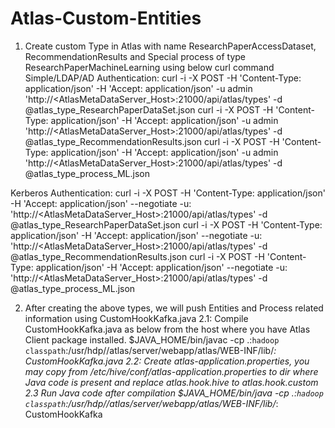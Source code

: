 # Atlas-Custom-Entities

1. Create custom Type in Atlas with name ResearchPaperAccessDataset, RecommendationResults and Special process of type ResearchPaperMachineLearning using below curl command
 Simple/LDAP/AD Authentication:
   curl -i -X POST -H 'Content-Type: application/json' -H 'Accept: application/json' -u admin 'http://<AtlasMetaDataServer_Host>:21000/api/atlas/types' -d @atlas_type_ResearchPaperDataSet.json
   curl -i -X POST -H 'Content-Type: application/json' -H 'Accept: application/json' -u admin 'http://<AtlasMetaDataServer_Host>:21000/api/atlas/types' -d @atlas_type_RecommendationResults.json
   curl -i -X POST -H 'Content-Type: application/json' -H 'Accept: application/json' -u admin 'http://<AtlasMetaDataServer_Host>:21000/api/atlas/types' -d @atlas_type_process_ML.json

 Kerberos Authentication: 
   curl -i -X POST -H 'Content-Type: application/json' -H 'Accept: application/json' --negotiate -u: 'http://<AtlasMetaDataServer_Host>:21000/api/atlas/types' -d @atlas_type_ResearchPaperDataSet.json
   curl -i -X POST -H 'Content-Type: application/json' -H 'Accept: application/json' --negotiate -u: 'http://<AtlasMetaDataServer_Host>:21000/api/atlas/types' -d @atlas_type_RecommendationResults.json
   curl -i -X POST -H 'Content-Type: application/json' -H 'Accept: application/json' --negotiate -u: 'http://<AtlasMetaDataServer_Host>:21000/api/atlas/types' -d @atlas_type_process_ML.json


2. After creating the above types, we will push Entities and Process related information using CustomHookKafka.java
	2.1: Compile CustomHookKafka.java as below from the host where you have Atlas Client package installed.
	     $JAVA_HOME/bin/javac -cp .:`hadoop classpath`:/usr/hdp/<Version>/atlas/server/webapp/atlas/WEB-INF/lib/*: CustomHookKafka.java
  2.2: Create atlas-application.properties, you may copy from /etc/hive/conf/atlas-application.properties to dir where Java code is present and replace  atlas.hook.hive to atlas.hook.custom
  2.3 Run Java code after compilation
       $JAVA_HOME/bin/java -cp .:`hadoop classpath`:/usr/hdp/<Version>/atlas/server/webapp/atlas/WEB-INF/lib/*: CustomHookKafka
